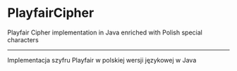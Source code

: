 # PlayfairCipher

Playfair Cipher implementation in Java enriched with Polish special characters


_________________________________________________________________
Implementacja szyfru Playfair w polskiej wersji językowej w Java


